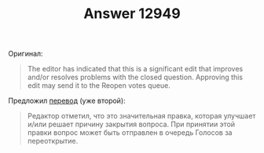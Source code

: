 ﻿---
title: "Answer 12949"
se.owner.user_id: 507426
se.owner.display_name: "wchistow"
se.owner.link: "https://ru.meta.stackoverflow.com/users/507426/wchistow"
se.answer_id: 12949
se.question_id: 12948
se.post_type: answer
se.is_accepted: False
---
<p>Оригинал:</p>
<blockquote>
<p>The editor has indicated that this is a significant edit that improves and/or resolves problems with the closed question. Approving this edit may send it to the Reopen votes queue.</p>
</blockquote>
<p>Предложил <a href="https://ru.traducir.win/strings/16745" rel="nofollow noreferrer">перевод</a> (уже второй):</p>
<blockquote>
<p>Редактор отметил, что это значительная правка, которая улучшает и/или решает причину закрытия вопроса. При принятии этой правки вопрос может быть отправлен в очередь Голосов за переоткрытие.</p>
</blockquote>
